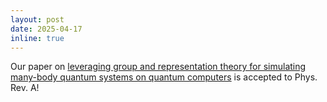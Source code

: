 ```yaml
---
layout: post
date: 2025-04-17
inline: true
---
```


Our paper on [leveraging group and representation theory for simulating many-body quantum systems on quantum computers](https://arxiv.org/abs/2411.05058) is accepted to Phys. Rev. A!
